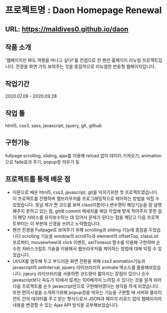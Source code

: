 # 프로젝트명 : Daon Homepage Renewal 
  

## URL: https://maldives0.github.io/daon
  

## 작품 소개
'웹페이지만 봐도 여행을 떠나고 싶다!'를 컨셉으로 한 팬션 홈페이지 리뉴얼 프로젝트입니다. 전경을 화면 가득 보여주는 것을 중점적으로 리뉴얼한 반응형 웹페이지입니다.
  

## 작업기간
2020.07.09 - 2020.09.28
  

## 작업 툴
html5, css3, sass, javascript, jquery, git, github
  

## 구현기능
fullpage scrolling, sliding, ajax를 이용해 reload 없이 데이터 가져오기, animation으로 fade효과 주기, popup창 띄우기 등
  

## 프로젝트를 통해 배운 점 
  
* 이론으로 배운 html5, css3, javascript, git을 익히기위한 첫 프로젝트였습니다. 이 프로젝트를 진행하며 웹브라우저를 프로그래밍적으로 제어하는 방법을 익힐 수 있었습니다. 훗날 제가 짠 코드를 보며 class이름이나 변수명이 해당기능을 잘 설명해주지 못하고 있는 점, git에 commit 메세지를 해당 작업에 맞게 적어주지 못한 점이 해당 서비스를 유지보수하는 데 있어서 문제가 된다는 점을 깨닫고 다음 프로젝트부터는 이 부분에 신경을 쓰려고 노력했습니다. 
* 팬션 전경을 Fullpage로 보여주기 위해 scrolling과 sliding 기능에 중점을 두었습니다.scrolling 기능을 window의 scrollTo과 element의 offsetTop, classList 프로퍼티, mousewheel과 click 이벤트, setTimeout 함수를 이용해 구현하며 순수한 자바스크립트 기술을 이용해서 웹브라우저를 제어하는 방법에 대해 익힐 수 있었습니다.
* UI/UX를 염두해 두고 부드러운 화면 전환을 위해 css3 animation기능과 javascript의 setInterval, jquery 라이브러리의 animate 메소드를 활용해보았습니다. 
  jqeury 라이브러리를 사용하면 코드량이 짧아지는 장점이 있으나 순수 javascript보다 속도가 10에서 많게는 100배까지 느려질 수 있다는 것을 알게 되어 다음 프로젝트를 순수 javascript만으로 구현해야겠다는 생각을 하게 되었습니다.  
  또한 편의시설을 소개하기위해 popup창을 띄우는 기능을 구현할 때 서버와 클라이언트 간의 데이터를 주고 받는 형식으로서 JSON과 페이지 리로드 없이 웹페이지의 내용을 변경할 수 있는 Ajax API 방식을 공부해보았습니다. 
